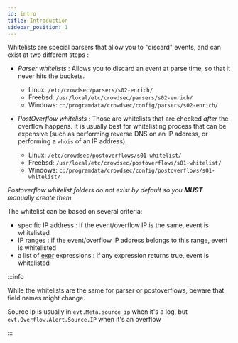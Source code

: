 ```yaml
---
id: intro
title: Introduction
sidebar_position: 1
---
```


Whitelists are special parsers that allow you to "discard" events, and can exist at two different steps :

 - *Parser whitelists* : Allows you to discard an event at parse time, so that it never hits the buckets.
    - Linux: `/etc/crowdsec/parsers/s02-enrich/`
    - Freebsd: `/usr/local/etc/crowdsec/parsers/s02-enrich/`
    - Windows: `c:/programdata/crowdsec/config/parsers/s02-enrich/`


 - *PostOverflow whitelists* : Those are whitelists that are checked *after* the overflow happens. It is usually best for whitelisting process that can be expensive (such as performing reverse DNS on an IP address, or performing a `whois` of an IP address).
    - Linux: `/etc/crowdsec/postoverflows/s01-whitelist/`
    - Freebsd: `/usr/local/etc/crowdsec/postoverflows/s01-whitelist/`
    - Windows: `c:/programdata/crowdsec/config/postoverflows/s01-whitelist/`

*Postoverflow whitelist folders do not exist by default so you **MUST** manually create them*

The whitelist can be based on several criteria:

 - specific IP address : if the event/overflow IP is the same, event is whitelisted
 - IP ranges : if the event/overflow IP address belongs to this range, event is whitelisted
 - a list of [expr](https://github.com/antonmedv/expr) expressions : if any expression returns true, event is whitelisted

:::info

While the whitelists are the same for parser or postoverflows, beware that field names might change.

Source ip is usually in `evt.Meta.source_ip` when it's a log, but `evt.Overflow.Alert.Source.IP` when it's an overflow

:::



